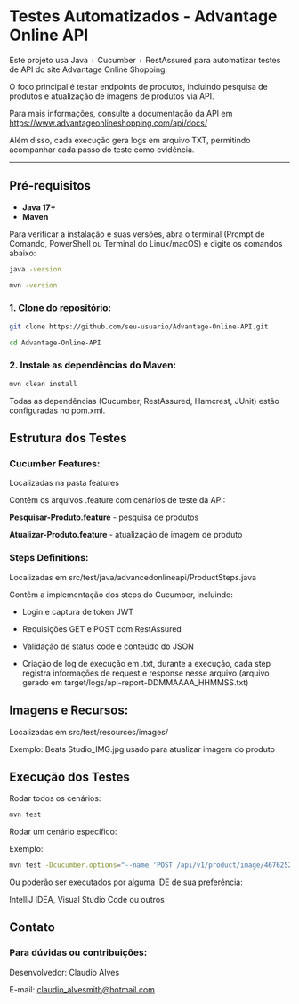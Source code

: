 # Testes Automatizados - Advantage Online API

Este projeto usa Java + Cucumber + RestAssured para automatizar testes de API do site Advantage Online Shopping.

O foco principal é testar endpoints de produtos, incluindo pesquisa de produtos e atualização de imagens de produtos via API.

Para mais informações, consulte a documentação da API em https://www.advantageonlineshopping.com/api/docs/

Além disso, cada execução gera logs em arquivo TXT, permitindo acompanhar cada passo do teste como evidência.


---

## Pré-requisitos

- **Java 17+**
- **Maven**

Para verificar a instalação e suas versões, abra o terminal (Prompt de Comando, PowerShell ou Terminal do Linux/macOS) e digite os comandos abaixo:
```sh
java -version
```
```sh
mvn -version
```

### 1. Clone do repositório:
```sh
git clone https://github.com/seu-usuario/Advantage-Online-API.git
```

```sh
cd Advantage-Online-API
```

### 2. Instale as dependências do Maven:
```sh
mvn clean install
```

Todas as dependências (Cucumber, RestAssured, Hamcrest, JUnit) estão configuradas no pom.xml.

## Estrutura dos Testes

### Cucumber Features:

Localizadas na pasta features

Contêm os arquivos .feature com cenários de teste da API:

**Pesquisar-Produto.feature** - pesquisa de produtos

**Atualizar-Produto.feature** - atualização de imagem de produto

### Steps Definitions:

Localizadas em src/test/java/advancedonlineapi/ProductSteps.java

Contêm a implementação dos steps do Cucumber, incluindo:

- Login e captura de token JWT

- Requisições GET e POST com RestAssured

- Validação de status code e conteúdo do JSON

- Criação de log de execução em .txt, durante a execução, cada step registra informações de request e response nesse arquivo
(arquivo gerado em target/logs/api-report-DDMMAAAA_HHMMSS.txt)

## Imagens e Recursos:

Localizadas em src/test/resources/images/

Exemplo: Beats Studio_IMG.jpg usado para atualizar imagem do produto

## Execução dos Testes

Rodar todos os cenários:
```sh
mvn test
```

Rodar um cenário específico:

Exemplo:
```sh
mvn test -Dcucumber.options="--name 'POST /api/v1/product/image/467625264/45/BLACK/?product_id=15 - atualizar imagem de produto'"
```

Ou poderão ser executados por alguma IDE de sua preferência:

IntelliJ IDEA, Visual Studio Code ou outros

## Contato

### Para dúvidas ou contribuições:

Desenvolvedor: Claudio Alves

E-mail: claudio_alvesmith@hotmail.com